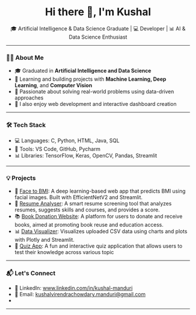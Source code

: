 <h1 align="center">Hi there 👋, I'm Kushal</h1>

<p align="center">
  🎓 Artificial Intelligence & Data Science Graduate | 💻 Developer | 📊 AI & Data Science Enthusiast
</p>

---

### 👩‍💻 About Me

- 🎓 Graduated in **Artificial Intelligence and Data Science**
- 🌱 Learning and building projects with **Machine Learning, Deep Learning**, and **Computer Vision**
- 🧠 Passionate about solving real-world problems using data-driven approaches
- 📌 I also enjoy web development and interactive dashboard creation

---

### 🛠 Tech Stack
- 💻 Languages: C, Python, HTML, Java, SQL
- 🔧 Tools: VS Code, GitHub, Pycharm
- 📊 Libraries: TensorFlow, Keras, OpenCV, Pandas, Streamlit

---

### 💡 Projects

- 🧠 [Face to BMI](https://github.com/kushal1989/Face-to-BMI): A deep learning-based web app that predicts BMI using facial images. Built with EfficientNetV2 and Streamlit.
- 🧾 [Resume Analyser](https://github.com/kushal1989/Resume-Analyser): A smart resume screening tool that analyzes resumes, suggests skills and courses, and provides a score.
- 📚 [Book Donation Website](https://github.com/kushal1989/Book-Donation-Website): A platform for users to donate and receive books, aimed at promoting book reuse and education access.
- 📊 [Data Visualizer](https://github.com/kushal1989/Data-Visualizer): Visualizes uploaded CSV data using charts and plots with Plotly and Streamlit.
- 🧩 [Quiz App](https://github.com/kushal1989/Quiz-App-): A fun and interactive quiz application that allows users to test their knowledge across various topic

---

### 📬 Let's Connect

- 💼 LinkedIn: www.linkedin.com/in/kushal-manduri
- 📧 Email: kushalvirendrachowdary.manduri@gmail.com
- 

---

